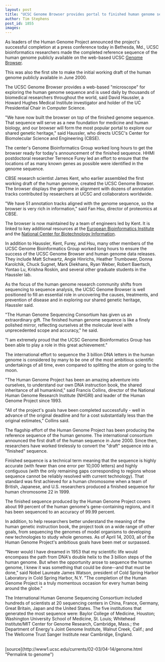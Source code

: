 ```yaml
---
layout: post
title: "UCSC Genome Browser provides portal to finished human genome sequence"
author: Tim Stephens
post_id: 1855
images:
---
```


<p>
  As leaders of the Human Genome Project announced the project's successful completion at a press conference today in Bethesda, Md., UCSC bioinformatics researchers made the completed reference sequence of the human genome publicly available on the web-based UCSC <a href="http://genome.ucsc.edu">Genome Browser</a>.
</p>
<p>
  This was also the first site to make the initial working draft of the human genome publicly available in June 2000.<br>
</p>
<p>
  The UCSC Genome Browser provides a web-based "microscope" for exploring the human genome sequence and is used daily by thousands of biomedical researchers throughout the world, said David Haussler, a Howard Hughes Medical Institute investigator and holder of the UC Presidential Chair in Computer Science.<br>
</p>
<p>
  "We have now built the browser on top of the finished genome sequence. That sequence will serve as a new foundation for medicine and human biology, and our browser will form the most popular portal to explore our shared genetic heritage," said Haussler, who directs UCSC's Center for Biomolecular Science and Engineering (CBSE).<br>
</p>
<p>
  The center's Genome Bioinformatics Group worked long hours to get the browser ready for today's announcement of the finished sequence. HHMI postdoctoral researcher Terrence Furey led an effort to ensure that the locations of as many known genes as possible were identified in the genome sequence.<br>
</p>
<p>
  CBSE research scientist James Kent, who earlier assembled the first working draft of the human genome, created the UCSC Genome Browser. The browser displays the genome in alignment with dozens of annotation tracks contributed by researchers at UCSC and collaborators worldwide.<br>
</p>
<p>
  "We have 51 annotation tracks aligned with the genome sequence, so the browser is very rich in information," said Fan Hsu, director of proteomics at CBSE.<br>
</p>
<p>
  The browser is now maintained by a team of engineers led by Kent. It is linked to key additional resources at the <a href="http://www.ensembl.org">European Bioinformatics Institute</a> and the <a href="http://www.ncbi.nlm.nih.gov/mapview/">National Center for Biotechnology Information</a>.<br>
</p>
<p>
  In addition to Haussler, Kent, Furey, and Hsu, many other members of the UCSC Genome Bioinformatics Group worked long hours to ensure the success of the UCSC Genome Browser and human genome data releases. They include Matt Schwartz, Angie Hinrichs, Heather Trumbower, Donna Karolchik, Chuck Sugnet, Mark Diekhans, Ryan Weber, Robert Baertsch, Yontao Lu, Krishna Roskin, and several other graduate students in the Haussler lab.<br>
</p>
<p>
  As the focus of the human genome research community shifts from sequencing to sequence analysis, the UCSC Genome Browser is well positioned to fill an essential role in uncovering the causes, treatments, and prevention of disease and in exploring our shared genetic heritage, Haussler said.<br>
</p>
<p>
  "The Human Genome Sequencing Consortium has given us an extraordinary gift. The finished human genome sequence is like a finely polished mirror, reflecting ourselves at the molecular level with unprecedented scope and accuracy," he said.
</p>
<p>
  "I am extremely proud that the UCSC Genome Bioinformatics Group has been able to play a role in this great achievement."<br>
</p>
<p>
  The international effort to sequence the 3 billion DNA letters in the human genome is considered by many to be one of the most ambitious scientific undertakings of all time, even compared to splitting the atom or going to the moon.<br>
</p>
<p>
  "The Human Genome Project has been an amazing adventure into ourselves, to understand our own DNA instruction book, the shared inheritance of all humankind," said Francis Collins, director of the National Human Genome Research Institute (NHGRI) and leader of the Human Genome Project since 1993.<br>
</p>
<p>
  "All of the project's goals have been completed successfully - well in advance of the original deadline and for a cost substantially less than the original estimates," Collins said.<br>
</p>
<p>
  The flagship effort of the Human Genome Project has been producing the reference sequence of the human genome. The international consortium announced the first draft of the human sequence in June 2000. Since then, researchers have worked tirelessly to convert the "draft" sequence into a "finished" sequence.<br>
</p>
<p>
  Finished sequence is a technical term meaning that the sequence is highly accurate (with fewer than one error per 10,000 letters) and highly contiguous (with the only remaining gaps corresponding to regions whose sequence cannot be reliably resolved with current technology). That standard was first achieved for a human chromosome when a team of British, Japanese, and U.S. researchers produced a finished sequence for human chromosome 22 in 1999.<br>
</p>
<p>
  The finished sequence produced by the Human Genome Project covers about 99 percent of the human genome's gene-containing regions, and it has been sequenced to an accuracy of 99.99 percent.<br>
</p>
<p>
  In addition, to help researchers better understand the meaning of the human genetic instruction book, the project took on a wide range of other goals, from sequencing the genomes of model organisms to developing new technologies to study whole genomes. As of April 14, 2003, all of the Human Genome Project's ambitious goals have been met or surpassed.<br>
</p>
<p>
  "Never would I have dreamed in 1953 that my scientific life would encompass the path from DNA's double helix to the 3 billion steps of the human genome. But when the opportunity arose to sequence the human genome, I knew it was something that could be done--and that must be done," said Nobel Laureate James Watson, president of Cold Spring Harbor Laboratory in Cold Spring Harbor, N.Y. "The completion of the Human Genome Project is a truly momentous occasion for every human being around the globe."<br>
</p>
<p>
  The International Human Genome Sequencing Consortium included hundreds of scientists at 20 sequencing centers in China, France, Germany, Great Britain, Japan and the United States. The five institutions that generated the most sequence were: Baylor College of Medicine, Houston; Washington University School of Medicine, St. Louis; Whitehead Institute/MIT Center for Genome Research, Cambridge, Mass.; the Department of Energy's Joint Genome Institute, Walnut Creek, Calif.; and The Wellcome Trust Sanger Institute near Cambridge, England.<br>
  <br>
</p>
[source](http://www1.ucsc.edu/currents/02-03/04-14/genome.html "Permalink to genome")
